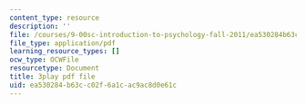 ```yaml
---
content_type: resource
description: ''
file: /courses/9-00sc-introduction-to-psychology-fall-2011/ea530284b63cc02f6a1cac9ac8d0e61c_MYMYXhR2Ppw.pdf
file_type: application/pdf
learning_resource_types: []
ocw_type: OCWFile
resourcetype: Document
title: 3play pdf file
uid: ea530284-b63c-c02f-6a1c-ac9ac8d0e61c
---
```


